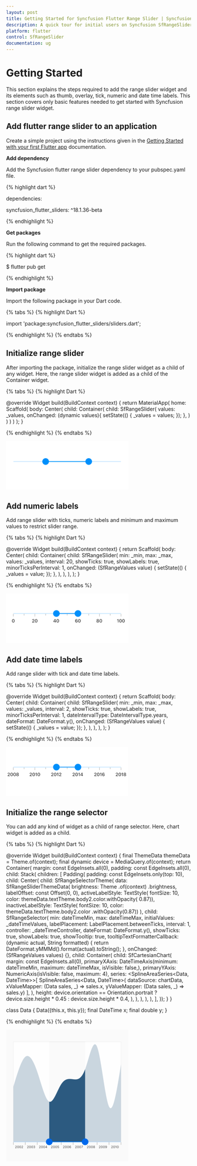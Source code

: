 ```yaml
---
layout: post
title: Getting Started for Syncfusion Flutter Range Slider | Syncfusion
description: A quick tour for initial users on Syncfusion SfRangeSlider for flutter platform
platform: flutter
control: SfRangeSlider
documentation: ug
---
```


# Getting Started
This section explains the steps required to add the range slider widget and its elements such as thumb, overlay, tick, numeric and date time labels. This section covers only basic features needed to get started with Syncfusion range slider widget.

## Add flutter range slider to an application
Create a simple project using the instructions given in the [Getting Started with your first Flutter app](https://flutter.dev/docs/get-started/test-drive?tab=vscode#create-app) documentation.

**Add dependency**

Add the Syncfusion flutter range slider dependency to your pubspec.yaml file.

{% highlight dart %}

dependencies:

syncfusion_flutter_sliders: ^18.1.36-beta

{% endhighlight %}

**Get packages** 

Run the following command to get the required packages.

{% highlight dart %}

$ flutter pub get

{% endhighlight %}

**Import package**

Import the following package in your Dart code.

{% tabs %}
{% highlight Dart %}

import 'package:syncfusion_flutter_sliders/sliders.dart';

{% endhighlight %}
{% endtabs %}

## Initialize range slider

After importing the package, initialize the range slider widget as a child of any widget. Here, the range slider widget is added as a child of the Container widget.

{% tabs %}
{% highlight Dart %}

@override
Widget build(BuildContext context) {
  return MaterialApp(
      home: Scaffold(
          body: Center(
              child: Container(
                  child: SfRangeSlider(
                    values: _values,
                    onChanged: (dynamic values){
                      setState(() {
                        _values = values;
                      });
                    },
                  )
              )
          )
      )
  );
}
	
{% endhighlight %}
{% endtabs %}

![Default range slider](images/getting-started/default_range_slider.png)

## Add numeric labels

Add range slider with ticks, numeric labels and minimum and maximum values to restrict slider range.

{% tabs %}
{% highlight Dart %}

@override
Widget build(BuildContext context) {
  return Scaffold(
    body: Center(
      child: Container(
        child: SfRangeSlider(
          min: _min,
          max: _max,
          values: _values,
          interval: 20,
          showTicks: true,
          showLabels: true,
          minorTicksPerInterval: 1,
          onChanged: (SfRangeValues value) {
            setState(() {
              _values = value;
            });
          },
        ),
      ),
    ),
  );
}

{% endhighlight %}
{% endtabs %}

![Numeric range slider](images/getting-started/numeric_range_slider.png)

## Add date time labels

Add range slider with tick and date time labels.

{% tabs %}
{% highlight Dart %}

@override
  Widget build(BuildContext context) {
    return Scaffold(
      body: Center(
        child: Container(
          child: SfRangeSlider(
            min: _min,
            max: _max,
            values: _values,
            interval: 2,
            showTicks: true,
            showLabels: true,
            minorTicksPerInterval: 1,
            dateIntervalType: DateIntervalType.years,
            dateFormat: DateFormat.y(),
            onChanged: (SfRangeValues value) {
              setState(() {
                _values = value;
              });
            },
          ),
        ),
      ),
    );
  }

{% endhighlight %}
{% endtabs %}

![DateTime range slider](images/getting-started/date_range_slider.png)

## Initialize the range selector

You can add any kind of widget as a child of range selector. Here, chart widget is added as a child.

{% tabs %}
{% highlight Dart %}

@override
Widget build(BuildContext context) {
   final ThemeData themeData = Theme.of(context);
   final dynamic device = MediaQuery.of(context);
   return Container(
       margin: const EdgeInsets.all(0),
       padding: const EdgeInsets.all(0),
       child: Stack(
         children: <Widget>[
           Padding(
             padding: const EdgeInsets.only(top: 10),
             child: Center(
               child: SfRangeSelectorTheme(
                 data: SfRangeSliderThemeData(
                     brightness: Theme
                         .of(context)
                         .brightness,
                     labelOffset: const Offset(0, 0),
                     activeLabelStyle: TextStyle(
                         fontSize: 10,
                         color: themeData.textTheme.body2.color.withOpacity(
                            0.87)),
                     inactiveLabelStyle: TextStyle(
                         fontSize: 10,
                         color: themeData.textTheme.body2.color
                             .withOpacity(0.87))
                 ),
                 child: SfRangeSelector(
                   min: dateTimeMin,
                   max: dateTimeMax,
                   initialValues: _dateTimeValues,
                   labelPlacement: LabelPlacement.betweenTicks,
                   interval: 1,
                   controller: _dateTimeController,
                   dateFormat: DateFormat.y(),
                   showTicks: true,
                   showLabels: true,
                   showTooltip: true,
                   tooltipTextFormatterCallback: (dynamic actual,
                       String formatted) {
                     return DateFormat.yMMMd().format(actual).toString();
                   },
                   onChanged: (SfRangeValues values) {},
                   child: Container(
                     child: SfCartesianChart(
                       margin: const EdgeInsets.all(0),
                       primaryXAxis: DateTimeAxis(minimum: dateTimeMin,
                         maximum: dateTimeMax,
                         isVisible: false,),
                       primaryYAxis: NumericAxis(isVisible: false, maximum: 4),
                       series: <SplineAreaSeries<Data, DateTime>>[
                         SplineAreaSeries<Data, DateTime>(
                             dataSource: chartData,
                             xValueMapper: (Data sales, _) => sales.x,
                             yValueMapper: (Data sales, _) => sales.y)
                       ],
                     ),
                     height: device.orientation == Orientation.portrait
                         ? device.size.height * 0.45
                         : device.size.height * 0.4,
                   ),
                 ),
               ),
             ),
           ),
         ],
       ));
 }
}

class Data {
  Data({this.x, this.y});
  final DateTime x;
  final double y;
}

{% endhighlight %}
{% endtabs %}

![Default range selector](images/getting-started/default_range_selector.png)
